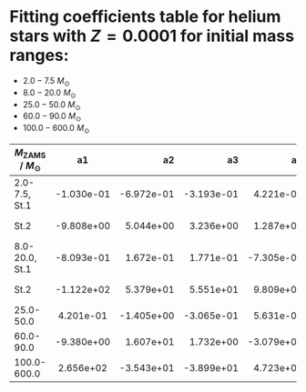 # Fitting coefficients table for helium stars with  $Z=0.0001$  for initial mass ranges: 
- 	$2.0-7.5$ $M_{\odot}$
- 	$8.0-20.0$ $M_{\odot}$ 
- 	$25.0-50.0$ $M_{\odot}$
- 	$60.0-90.0$ $M_{\odot}$ 
- 	$100.0-600.0$ $M_{\odot}$

| $M_{\text{ZAMS}}$ / $M_{\odot}$  |  a1  | a2   |  a3 |  a4 |  a5 |  a6 |  MSE | 
| ------------------|:-------------:| ----:|----:|------:|------:|-------:|-------:|
| 2.0-7.5, St.1 |   -1.030e-01 |   -6.972e-01 |   -3.193e-01 |   4.221e-01 |   5.509e-01 |   -8.980e-01 |   1.153e-04 |  
| St.2 |   -9.808e+00 |   5.044e+00 |   3.236e+00 |   1.287e+01 |   -7.433e+00 |   -3.413e+00 |   4.635e-02 |  
| 8.0-20.0, St.1 |   -8.093e-01 |   1.672e-01 |   1.771e-01 |   -7.305e-02 |   9.337e-01 |   -1.377e+00 |   2.553e-05 |  
| St.2 |   -1.122e+02 |   5.379e+01 |   5.551e+01 |   9.809e+01 |   -4.718e+01 |   -4.709e+01 |   7.479e-03 |  
| 25.0-50.0 |   4.201e-01 |   -1.405e+00 |   -3.065e-01 |   5.631e-01 |   2.175e-01 |   -5.098e-01 |   2.294e-05 |  
| 60.0-90.0 |   -9.380e+00 |   1.607e+01 |   1.732e+00 |   -3.079e+00 |   1.163e+01 |   -2.087e+01 |   8.789e-06 |  
| 100.0-600.0 |   2.656e+02 |   -3.543e+01 |   -3.899e+01 |   4.723e+00 |   -4.505e+02 |   5.960e+01 |   4.815e-03 | 
